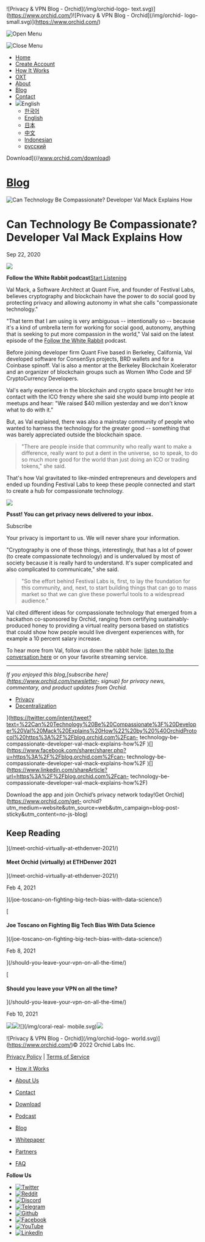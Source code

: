![Privacy & VPN Blog - Orchid](/img/orchid-logo-
text.svg)](https://www.orchid.com/)![Privacy & VPN Blog - Orchid](/img/orchid-
logo-small.svg)](https://www.orchid.com/)

![Open Menu](/img/icons/hamburger.svg)

![Close Menu](/img/icons/close.svg)

  * [Home](https://www.orchid.com/)
  * [Create Account](https://www.orchid.com/join)
  * [How It Works](https://www.orchid.com/how-it-works)
  * [OXT](https://www.orchid.com/oxt)
  * [About](https://www.orchid.com/about-us)
  * [Blog](/)
  * [Contact](https://www.orchid.com/contact)
  * ![](/img/globe.svg)English
    * [한국어](//blog.ko.orchid.com/can-technology-be-compassionate-developer-val-mack-explains-how/)
    * [English](//blog.orchid.com/can-technology-be-compassionate-developer-val-mack-explains-how/)
    * [日本](//blog.ja.orchid.com/can-technology-be-compassionate-developer-val-mack-explains-how/)
    * [中文](//blog.zh.orchid.com/can-technology-be-compassionate-developer-val-mack-explains-how/)
    * [Indonesian](//blog.id.orchid.com/can-technology-be-compassionate-developer-val-mack-explains-how/)
    * [русский](//blog.ru.orchid.com/can-technology-be-compassionate-developer-val-mack-explains-how/)

Download](//www.orchid.com/download)

# [Blog](/)

![Can Technology Be Compassionate? Developer Val Mack Explains
How](/static/745dc991fdc0a53c0467e1c7042047d3/Orchid_BlogImage_VMack.jpg)

# Can Technology Be Compassionate? Developer Val Mack Explains How

Sep 22, 2020  
  

![](/img/podcast-bunny.svg)

 **Follow the White Rabbit podcast**[Start
Listening](https://www.orchid.com/podcast/episode-15-val-mack)

Val Mack, a Software Architect at Quant Five, and founder of Festival Labs,
believes cryptography and blockchain have the power to do social good by
protecting privacy and allowing autonomy in what she calls "compassionate
technology."

"That term that I am using is very ambiguous -- intentionally so -- because
it's a kind of umbrella term for working for social good, autonomy, anything
that is seeking to put more compassion in the world," Val said on the latest
episode of the [Follow the White Rabbit](https://www.orchid.com/podcast)
podcast.

Before joining developer firm Quant Five based in Berkeley, California, Val
developed software for ConsenSys projects, BRD wallets and for a Coinbase
spinoff. Val is also a mentor at the Berkeley Blockchain Xcelerator and an
organizer of blockchain groups such as Women Who Code and SF CryptoCurrency
Developers.

Val's early experience in the blockchain and crypto space brought her into
contact with the ICO frenzy where she said she would bump into people at
meetups and hear: "We raised $40 million yesterday and we don't know what to
do with it."

But, as Val explained, there was also a mainstay community of people who
wanted to harness the technology for the greater good -- something that was
barely appreciated outside the blockchain space.

> "There are people inside that community who really want to make a
> difference, really want to put a dent in the universe, so to speak, to do so
> much more good for the world than just doing an ICO or trading tokens," she
> said.

That's how Val gravitated to like-minded entrepreneurs and developers and
ended up founding Festival Labs to keep these people connected and start to
create a hub for compassionate technology.

![](/img/WhisperBunny.png)

**Pssst! You can get privacy news delivered to your inbox.**

Subscribe

Your privacy is important to us. We will never share your information.

"Cryptography is one of those things, interestingly, that has a lot of power
(to create compassionate technology) and is undervalued by most of society
because it is really hard to understand. It's super complicated and also
complicated to communicate," she said.

> "So the effort behind Festival Labs is, first, to lay the foundation for
> this community, and, next, to start building things that can go to mass
> market so that we can give these powerful tools to a widespread audience."

Val cited different ideas for compassionate technology that emerged from a
hackathon co-sponsored by Orchid, ranging from certifying sustainably-produced
honey to providing a virtual reality persona based on statistics that could
show how people would live divergent experiences with, for example a 10
percent salary increase.

To hear more from Val, follow us down the rabbit hole: [listen to the
conversation here](https://www.orchid.com/podcast) or on your favorite
streaming service.

* * *

 _If you enjoyed this blog,[subscribe here](https://www.orchid.com/newsletter-
signup) for privacy news, commentary, and product updates from Orchid._

  * [Privacy](/tag/privacy/)
  * [Decentralization](/tag/decentralization/)

](https://twitter.com/intent/tweet?text=%22Can%20Technology%20Be%20Compassionate%3F%20Developer%20Val%20Mack%20Explains%20How%22%20by%20%40OrchidProtocol%20https%3A%2F%2Fblog.orchid.com%2Fcan-
technology-be-compassionate-developer-val-mack-explains-how%2F
)[](https://www.facebook.com/sharer/sharer.php?u=https%3A%2F%2Fblog.orchid.com%2Fcan-
technology-be-compassionate-developer-val-mack-explains-how%2F
)[](https://www.linkedin.com/shareArticle?url=https%3A%2F%2Fblog.orchid.com%2Fcan-
technology-be-compassionate-developer-val-mack-explains-how%2F)

Download the app and join Orchid’s privacy network today!Get
Orchid](https://www.orchid.com/get-
orchid?utm_medium=website&utm_source=web&utm_campaign=blog-post-
sticky&utm_content=no-js-blog)

## Keep Reading

](/meet-orchid-virtually-at-ethdenver-2021/)

#### Meet Orchid (virtually) at ETHDenver 2021

](/meet-orchid-virtually-at-ethdenver-2021/)

Feb 4, 2021

](/joe-toscano-on-fighting-big-tech-bias-with-data-science/)

[

#### Joe Toscano on Fighting Big Tech Bias With Data Science

](/joe-toscano-on-fighting-big-tech-bias-with-data-science/)

Feb 8, 2021

](/should-you-leave-your-vpn-on-all-the-time/)

[

#### Should you leave your VPN on all the time?

](/should-you-leave-your-vpn-on-all-the-time/)

Feb 10, 2021

![](/img/coral-electric.svg)![](/img/coral-real.svg)![](/img/coral-real-
mobile.svg)![](/img/footer-fish.svg)

![Privacy & VPN Blog - Orchid](/img/orchid-logo-
world.svg)](https://www.orchid.com/)© 2022 Orchid Labs Inc.

[Privacy Policy](https://www.orchid.com/privacy-policy) | [Terms of
Service](https://www.orchid.com/service-terms)

  * [How it Works](https://www.orchid.com/how-it-works)
  * [About Us](https://www.orchid.com/about-us)
  * [Contact](https://www.orchid.com/contact)

  * [Download](https://www.orchid.com/download)
  * [Podcast](https://www.orchid.com/podcast)
  * [Blog](/)

  * [Whitepaper](https://www.orchid.com/assets/whitepaper/whitepaper.pdf)
  * [Partners](https://www.orchid.com/partners)
  * [FAQ](https://www.orchid.com/faq)

 **Follow Us**

  * [![Twitter](/img/icons/social-twitter.svg)](https://twitter.com/OrchidProtocol)
  * [![Reddit](/img/icons/reddit.svg)](https://www.reddit.com/r/orchid/)
  * [![Discord](/img/icons/social-discord.svg)](https://discord.gg/GDbxmjxX9F)
  * [![Telegram](/img/icons/social-telegram.svg)](https://www.t.me/OrchidOfficial)
  * [![Github](/img/icons/social-github.svg)](https://github.com/OrchidTechnologies)
  * [![Facebook](/img/icons/social-facebook.svg)](https://www.facebook.com/OrchidProtocol)
  * [![YouTube](/img/icons/social-youtube.svg)](https://www.youtube.com/channel/UCIH_BKBlNemsCzDhPYZBlHw)
  * [![LinkedIn](/img/icons/social-linkedin.svg)](https://www.linkedin.com/company/orchidprotocol)

